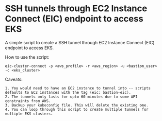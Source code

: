 # SSH tunnels through EC2 Instance Connect (EIC) endpoint to access EKS



A simple script to create a SSH tunnel through EC2 Instance Connect (EIC) endpoint to access EKS.

How to use the script:
```
eic-cluster-connect -p <aws_profile> -r <aws_region> -u <bastion_user> -c <eks_cluster> 
```

Caveats:
```
1. You would need to have an EC2 instance to tunnel into -- scripts defaults to EC2 instances with the tag (eic: bastion-eic).
2. The tunnels only lasts for upto 60 minutes due to some API constraints from AWS.
3. Backup your kubeconfig file. This will delete the existing one.
4. You can loop through this script to create multiple tunnels for multiple EKS clusters.
```